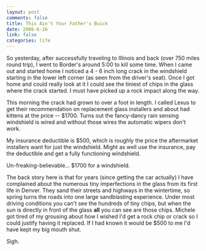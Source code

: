 ```yaml
--- 
layout: post
comments: false
title: This Ain't Your Father's Buick
date: 2006-6-26
link: false
categories: life
---
```

So yesterday, after successfully traveling to Illinois and back (over 750 miles round trip), I went to Border's around 5:00 to kill some time. When I came out and started home I noticed a 4 - 6 inch long crack in the windshield starting in the lower left corner (as seen from the driver's seat). Once I got home and could really look at it I could see the tiniest of chips in the glass where the crack started. I must have picked up a rock impact along the way.

This morning the crack had grown to over a foot in length. I called Lexus to get their recommendation on replacement glass installers and about had kittens at the price -- $1700. Turns out the fancy-dancy rain sensing windshield is wired and without those wires the automatic wipers don't work.

My insurance deductible is $500, which is roughly the price the aftermarket installers want for just the windshield. Might as well use the insurance, pay the deductible and get a fully functioning windshield.

Un-freaking-believable... $1700 for a windshield.

The back story here is that for years (since getting the car actually) I have complained about the numerous tiny imperfections in the glass from its first life in Denver. They sand their streets and highways in the wintertime, so spring turns the roads into one large sandblasting experience. Under most driving conditions you can't see the hundreds of tiny chips, but when the sun is directly in front of the glass <strong>all</strong> you can see are those chips. Michele got tired of my grousing about how I wished I'd get a rock chip or crack so I could justify having it replaced. If I had known it would be $500 to me I'd have kept my big mouth shut.

Sigh.

